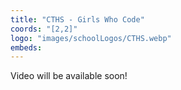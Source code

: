 ```yaml
---
title: "CTHS - Girls Who Code"
coords: "[2,2]"
logo: "images/schoolLogos/CTHS.webp"
embeds: 
---
```


Video will be available soon!
